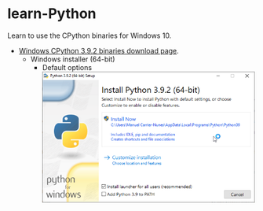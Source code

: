 # learn-Python
Learn to use the CPython binaries for Windows 10.

- [Windows CPython 3.9.2 binaries download page](https://www.python.org/downloads/release/python-392/).
  - Windows installer (64-bit)
    - Default options ![Windows installer (64-bit) options screenshot](images/Windows%20installer%20(64-bit)%20default%20options.png)
